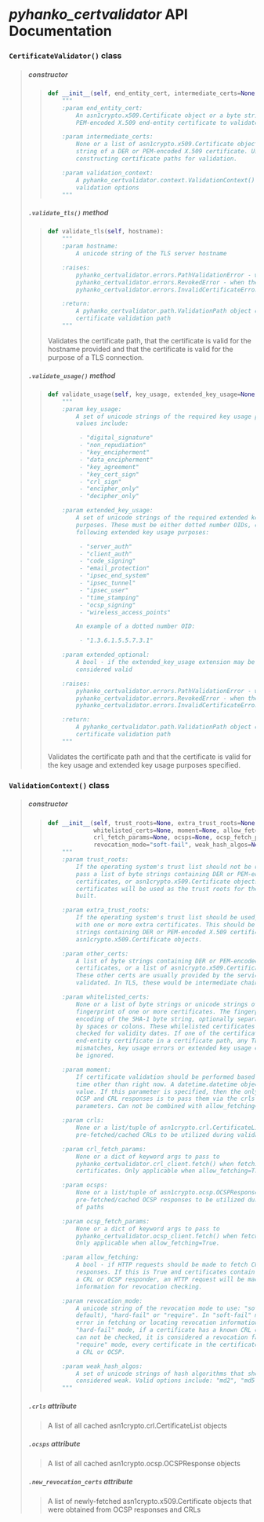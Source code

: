 # *pyhanko_certvalidator* API Documentation

### `CertificateValidator()` class

> ##### constructor
>
> > ```python
> > def __init__(self, end_entity_cert, intermediate_certs=None, validation_context=None):
> >     """
> >     :param end_entity_cert:
> >         An asn1crypto.x509.Certificate object or a byte string of the DER or
> >         PEM-encoded X.509 end-entity certificate to validate
> >
> >     :param intermediate_certs:
> >         None or a list of asn1crypto.x509.Certificate objects or a byte
> >         string of a DER or PEM-encoded X.509 certificate. Used in
> >         constructing certificate paths for validation.
> >
> >     :param validation_context:
> >         A pyhanko_certvalidator.context.ValidationContext() object that controls
> >         validation options
> >     """
> > ```
>
> ##### `.validate_tls()` method
>
> > ```python
> > def validate_tls(self, hostname):
> >     """
> >     :param hostname:
> >         A unicode string of the TLS server hostname
> >
> >     :raises:
> >         pyhanko_certvalidator.errors.PathValidationError - when an error occurs validating the path
> >         pyhanko_certvalidator.errors.RevokedError - when the certificate or another certificate in its path has been revoked
> >         pyhanko_certvalidator.errors.InvalidCertificateError - when the certificate is not valid for TLS or the hostname
> >
> >     :return:
> >         A pyhanko_certvalidator.path.ValidationPath object of the validated
> >         certificate validation path
> >     """
> > ```
> >
> > Validates the certificate path, that the certificate is valid for
> > the hostname provided and that the certificate is valid for the purpose
> > of a TLS connection.
>
> ##### `.validate_usage()` method
>
> > ```python
> > def validate_usage(self, key_usage, extended_key_usage=None, extended_optional=False):
> >     """
> >     :param key_usage:
> >         A set of unicode strings of the required key usage purposes. Valid
> >         values include:
> >
> >          - "digital_signature"
> >          - "non_repudiation"
> >          - "key_encipherment"
> >          - "data_encipherment"
> >          - "key_agreement"
> >          - "key_cert_sign"
> >          - "crl_sign"
> >          - "encipher_only"
> >          - "decipher_only"
> >
> >     :param extended_key_usage:
> >         A set of unicode strings of the required extended key usage
> >         purposes. These must be either dotted number OIDs, or one of the
> >         following extended key usage purposes:
> >
> >          - "server_auth"
> >          - "client_auth"
> >          - "code_signing"
> >          - "email_protection"
> >          - "ipsec_end_system"
> >          - "ipsec_tunnel"
> >          - "ipsec_user"
> >          - "time_stamping"
> >          - "ocsp_signing"
> >          - "wireless_access_points"
> >
> >         An example of a dotted number OID:
> >
> >          - "1.3.6.1.5.5.7.3.1"
> >
> >     :param extended_optional:
> >         A bool - if the extended_key_usage extension may be ommited and still
> >         considered valid
> >
> >     :raises:
> >         pyhanko_certvalidator.errors.PathValidationError - when an error occurs validating the path
> >         pyhanko_certvalidator.errors.RevokedError - when the certificate or another certificate in its path has been revoked
> >         pyhanko_certvalidator.errors.InvalidCertificateError - when the certificate is not valid for the usages specified
> >
> >     :return:
> >         A pyhanko_certvalidator.path.ValidationPath object of the validated
> >         certificate validation path
> >     """
> > ```
> >
> > Validates the certificate path and that the certificate is valid for
> > the key usage and extended key usage purposes specified.

### `ValidationContext()` class

> ##### constructor
>
> > ```python
> > def __init__(self, trust_roots=None, extra_trust_roots=None, other_certs=None,
> >              whitelisted_certs=None, moment=None, allow_fetching=False, crls=None,
> >              crl_fetch_params=None, ocsps=None, ocsp_fetch_params=None,
> >              revocation_mode="soft-fail", weak_hash_algos=None):
> >     """
> >     :param trust_roots:
> >         If the operating system's trust list should not be used, instead
> >         pass a list of byte strings containing DER or PEM-encoded X.509
> >         certificates, or asn1crypto.x509.Certificate objects. These
> >         certificates will be used as the trust roots for the path being
> >         built.
> >
> >     :param extra_trust_roots:
> >         If the operating system's trust list should be used, but augmented
> >         with one or more extra certificates. This should be a list of byte
> >         strings containing DER or PEM-encoded X.509 certificates, or
> >         asn1crypto.x509.Certificate objects.
> >
> >     :param other_certs:
> >         A list of byte strings containing DER or PEM-encoded X.509
> >         certificates, or a list of asn1crypto.x509.Certificate objects.
> >         These other certs are usually provided by the service/item being
> >         validated. In TLS, these would be intermediate chain certs.
> >
> >     :param whitelisted_certs:
> >         None or a list of byte strings or unicode strings of the SHA-1
> >         fingerprint of one or more certificates. The fingerprint is a hex
> >         encoding of the SHA-1 byte string, optionally separated into pairs
> >         by spaces or colons. These whilelisted certificates will not be
> >         checked for validity dates. If one of the certificates is an
> >         end-entity certificate in a certificate path, any TLS hostname
> >         mismatches, key usage errors or extended key usage errors will also
> >         be ignored.
> >
> >     :param moment:
> >         If certificate validation should be performed based on a date and
> >         time other than right now. A datetime.datetime object with a tzinfo
> >         value. If this parameter is specified, then the only way to check
> >         OCSP and CRL responses is to pass them via the crls and ocsps
> >         parameters. Can not be combined with allow_fetching=True.
> >
> >     :param crls:
> >         None or a list/tuple of asn1crypto.crl.CertificateList objects of
> >         pre-fetched/cached CRLs to be utilized during validation of paths
> >
> >     :param crl_fetch_params:
> >         None or a dict of keyword args to pass to
> >         pyhanko_certvalidator.crl_client.fetch() when fetching CRLs or associated
> >         certificates. Only applicable when allow_fetching=True.
> >
> >     :param ocsps:
> >         None or a list/tuple of asn1crypto.ocsp.OCSPResponse objects of
> >         pre-fetched/cached OCSP responses to be utilized during validation
> >         of paths
> >
> >     :param ocsp_fetch_params:
> >         None or a dict of keyword args to pass to
> >         pyhanko_certvalidator.ocsp_client.fetch() when fetching OSCP responses.
> >         Only applicable when allow_fetching=True.
> >
> >     :param allow_fetching:
> >         A bool - if HTTP requests should be made to fetch CRLs and OCSP
> >         responses. If this is True and certificates contain the location of
> >         a CRL or OCSP responder, an HTTP request will be made to obtain
> >         information for revocation checking.
> >
> >     :param revocation_mode:
> >         A unicode string of the revocation mode to use: "soft-fail" (the
> >         default), "hard-fail" or "require". In "soft-fail" mode, any sort of
> >         error in fetching or locating revocation information is ignored. In
> >         "hard-fail" mode, if a certificate has a known CRL or OCSP and it
> >         can not be checked, it is considered a revocation failure. In
> >         "require" mode, every certificate in the certificate path must have
> >         a CRL or OCSP.
> >
> >     :param weak_hash_algos:
> >         A set of unicode strings of hash algorithms that should be
> >         considered weak. Valid options include: "md2", "md5", "sha1"
> >     """
> > ```
>
> ##### `.crls` attribute
>
> > A list of all cached asn1crypto.crl.CertificateList objects
>
> ##### `.ocsps` attribute
>
> > A list of all cached asn1crypto.ocsp.OCSPResponse objects
>
> ##### `.new_revocation_certs` attribute
>
> > A list of newly-fetched asn1crypto.x509.Certificate objects that were
> > obtained from OCSP responses and CRLs
